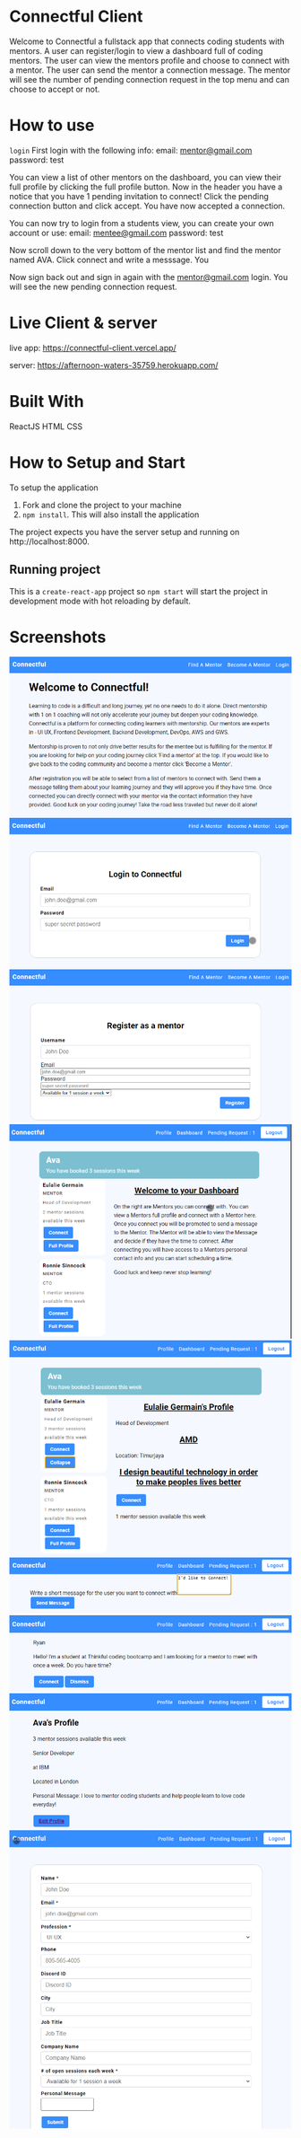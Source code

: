 # Connectful Client

Welcome to Connectful a fullstack app that connects coding students with mentors. A user can register/login to view a dashboard full of coding mentors. The user can view the mentors profile and choose to connect with a mentor. The user can send the mentor a connection message. The mentor will see the number of pending connection request in the top menu and can choose to accept or not.

# How to use

`login`
First login with the following info:
email: mentor@gmail.com
password: test

You can view a list of other mentors on the dashboard, you can view their full profile by clicking the full profile button.
Now in the header you have a notice that you have 1 pending invitation to connect! Click the pending connection button and click accept. You have now accepted a connection.

You can now try to login from a students view, you can create your own account or use:
email: mentee@gmail.com
password: test

Now scroll down to the very bottom of the mentor list and find the mentor named AVA. Click connect and write a messsage. You

Now sign back out and sign in again with the mentor@gmail.com login. You will see the new pending connection request.

# Live Client & server

live app: https://connectful-client.vercel.app/

server: https://afternoon-waters-35759.herokuapp.com/

# Built With

ReactJS HTML CSS

# How to Setup and Start

To setup the application

1. Fork and clone the project to your machine
2. `npm install`. This will also install the application

The project expects you have the server setup and running on http://localhost:8000.

## Running project

This is a `create-react-app` project so `npm start` will start the project in development mode with hot reloading by default.

# Screenshots

![landing page](./src/images/1.png)
![login page](./src/images/2.png)
![register page](./src/images/3.png)
![dashboard page](./src/images/4.png)
![dashboard profile page](./src/images/5.png)
![connect message page](./src/images/6.png)
![receive request page](./src/images/7.png)
![profile page](./src/images/8.png)
![edit profile page](./src/images/9.png)
